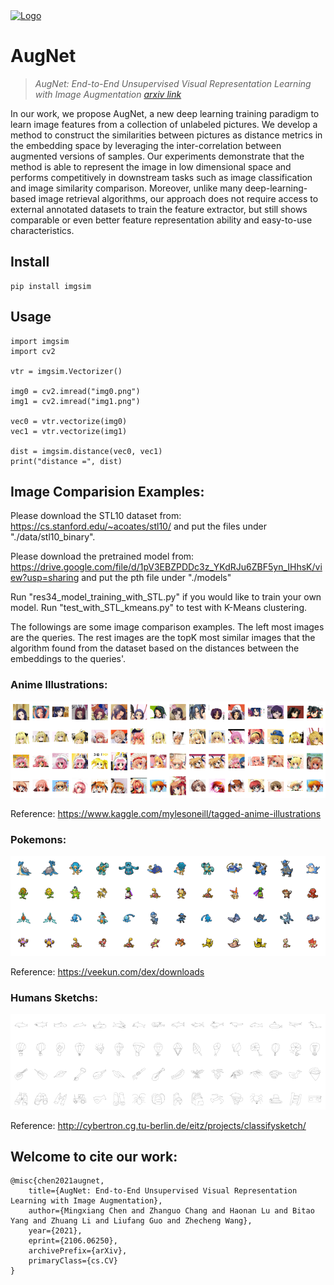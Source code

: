 <a href="https://github.com/chenmingxiang110/AugNet">
<img alt="Logo" src="https://github.com/chenmingxiang110/AugNet/imgs/cartoon_pokemon.png">
</a>

# AugNet

> <cite> AugNet: End-to-End Unsupervised Visual Representation Learning with Image Augmentation [arxiv link](https://arxiv.org/abs/2106.06250)</cite>

In our work, we propose AugNet, a new deep learning training paradigm to learn image features from a collection of unlabeled pictures. We develop a method to construct the similarities between pictures as distance metrics in the embedding space by leveraging the inter-correlation between augmented versions of samples. Our experiments demonstrate that the method is able to represent the image in low dimensional space and performs competitively in downstream tasks such as image classification and image similarity comparison. Moreover, unlike many deep-learning-based image retrieval algorithms, our approach does not require access to external annotated datasets to train the feature extractor, but still shows comparable or even better feature representation ability and easy-to-use characteristics.

## Install

```
pip install imgsim
```

## Usage

```
import imgsim
import cv2

vtr = imgsim.Vectorizer()

img0 = cv2.imread("img0.png")
img1 = cv2.imread("img1.png")

vec0 = vtr.vectorize(img0)
vec1 = vtr.vectorize(img1)

dist = imgsim.distance(vec0, vec1)
print("distance =", dist)
```

## Image Comparision Examples:

Please download the STL10 dataset from:
https://cs.stanford.edu/~acoates/stl10/
and put the files under "./data/stl10_binary".

Please download the pretrained model from:
https://drive.google.com/file/d/1pV3EBZPDDc3z_YKdRJu6ZBF5yn_IHhsK/view?usp=sharing
and put the pth file under "./models"

Run "res34_model_training_with_STL.py" if you would like to train your own model. Run "test_with_STL_kmeans.py" to test with K-Means clustering.

The followings are some image comparison examples. The left most images are the queries. The rest images are the topK most similar images that the algorithm found from the dataset based on the distances between the embeddings to the queries'. 

### Anime Illustrations:

<img src="./imgs/cartoon_faces.png" width="700">

Reference: https://www.kaggle.com/mylesoneill/tagged-anime-illustrations

### Pokemons:

<img src="./imgs/cartoon_pokemon2.png" width="700">

Reference: https://veekun.com/dex/downloads

### Humans Sketchs:

<img src="./imgs/cartoon_sketch.png" width="700">

Reference: http://cybertron.cg.tu-berlin.de/eitz/projects/classifysketch/

## Welcome to cite our work:

``` 
@misc{chen2021augnet,
    title={AugNet: End-to-End Unsupervised Visual Representation Learning with Image Augmentation},
    author={Mingxiang Chen and Zhanguo Chang and Haonan Lu and Bitao Yang and Zhuang Li and Liufang Guo and Zhecheng Wang},
    year={2021},
    eprint={2106.06250},
    archivePrefix={arXiv},
    primaryClass={cs.CV}
}
```
